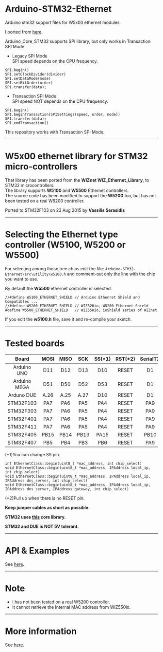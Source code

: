 # Arduino-STM32-Ethernet
Arduino stm32 support files for W5x00 ethernet modules.

I ported from [here](https://github.com/Serasidis/Ethernet_STM).

Arduino_Core_STM32 supports SPI library, but only works in Transaction SPI Mode.

- Legacy SPI Mode   
SPI speed depends on the CPU frequency.
```
SPI.begin()
SPI.setClockDivider(divider)
SPI.setDataMode(mode)
SPI.setBitOrder(order)
SPI.transfer(data);
```

- Transaction SPI Mode   
SPI speed NOT depends on the CPU frequency.
```
SPI.begin()
SPI.beginTransaction(SPISettings(speed, order, mode))
SPI.transfer(data);
SPI.endTransaction()
```

This repository works with Transaction SPI Mode.

---

# W5x00 ethernet library for STM32 micro-controllers
That library has been ported from the **WIZnet WIZ_Ethernet_Library**, to STM32 microcontrollers.   
The library supports **W5100** and **W5500** Ethernet controllers.    
The source code has been modified to support the **W5200** too, but has not been tested on a real W5200 controller.   

Ported to STM32F103 on 23 Aug 2015 by **Vassilis Serasidis**

---

# Selecting the Ethernet type controller (W5100, W5200 or W5500)

For selecting among those tree chips edit the file:
`Arduino-STM32-Ethernet\src\utility\w5100.h`
and comment-out only the line with the chip you want to use.



By default the **W5500** ethernet controller is selected.


```
//#define W5100_ETHERNET_SHIELD // Arduino Ethenret Shield and Compatibles ...
//#define W5200_ETHERNET_SHIELD // WIZ820io, W5200 Ethernet Shield 
#define W5500_ETHERNET_SHIELD   // WIZ550io, ioShield series of WIZnet
```
If you edit the **w5100.h** file, save it and re-compile your sketch.

---

# Tested boards

|Board|MOSI|MISO|SCK|SS(*1)|RST(*2)|SerialTX|
|:-:|:-:|:-:|:-:|:-:|:-:|:-:|
|Arduino UNO|D11|D12|D13|D10|RESET|D1|
|Arduino MEGA|D51|D50|D52|D53|RESET|D1|
|Arduno DUE|A.26|A.25|A.27|D10|RESET|D1|
|STM32F103|PA7|PA6|PA5|PA4|RESET|PA9|
|STM32F303|PA7|PA6|PA5|PA4|RESET|PA9|
|STM32F401|PA7|PA6|PA5|PA4|RESET|PA9|
|STM32F411|PA7|PA6|PA5|PA4|RESET|PA9|
|STM32F405|PB15|PB14|PB13|PA15|RESET|PB10|
|STM32F407|PB5|PB4|PB3|PB6|RESET|PA9|

(*1)You can change SS pin.
```
int EthernetClass::begin(uint8_t *mac_address, int chip_select)
void EthernetClass::begin(uint8_t *mac_address, IPAddress local_ip, int chip_select)
void EthernetClass::begin(uint8_t *mac_address, IPAddress local_ip, IPAddress dns_server, int chip_select)
void EthernetClass::begin(uint8_t *mac_address, IPAddress local_ip, IPAddress dns_server, IPAddress gateway, int chip_select)
```

(*2)Pull up when there is no RESET pin.

__Keep jumper cables as short as possible.__

__STM32 uses [this](https://github.com/stm32duino/Arduino_Core_STM32) core library.__

__STM32 and DUE is NOT 5V tolerant.__

---

# API & Examples
See [here](https://www.arduino.cc/en/reference/ethernet).

---

# Note
- I has not been tested on a real W5200 controller.   
- It cannot retrieve the Internal MAC address from WIZ550io.   

---

# More information
See [here](https://github.com/Serasidis/Ethernet_STM).

